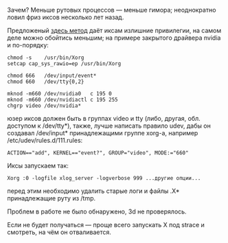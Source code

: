 Зачем? Меньше рутовых процессов — меньше гимора; неоднократно ловил фриз
иксов несколько лет назад.

Предложеный [здесь
метод](https://wiki.archlinux.org/index.php/Using_File_Capabilities_Instead_Of_Setuid#xorg-xserver)
даёт иксам излишние привилегии, на самом деле можно обойтись меньшим; на
примере закрытого драйвера nvidia и по-порядку:

    chmod -s    /usr/bin/Xorg
    setcap cap_sys_rawio=ep /usr/bin/Xorg
    
    chmod 666   /dev/input/event*
    chmod 660   /dev/tty{0,2}
    
    mknod -m660 /dev/nvidia0   c 195 0
    mknod -m660 /dev/nvidiactl c 195 255
    chgrp video /dev/nvidia*

юзер иксов должен быть в группах video и tty (либо, другая, обл.
доступом к /dev/tty\*), также, лучше написать правило udev, дабы
он создавал /dev/input\* принадлежащими группе xorg-a, например
/etc/udev/rules.d/111.rules:

    ACTION=="add", KERNEL=="event?", GROUP="video", MODE:="660"

Иксы запускаем так:

    Xorg :0 -logfile xlog_server -logverbose 999 ...другие опции...

перед этим необходимо удалить старые логи и файлы .X\* принадлежащие
руту из /tmp.

Проблем в работе не было обнаружено, 3d не проверялось.

Если не будет получаться — проще всего запускать X под strace и
смотреть, на чём он отваливается.
